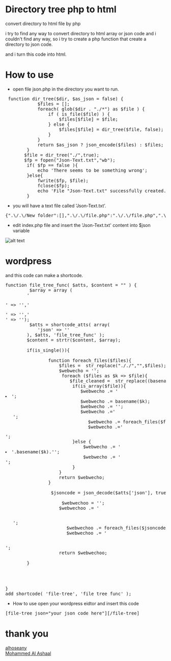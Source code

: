 # Directory tree php to html
convert directory to html file by php

i try to find any way to convert directory to html array or json code and i couldn't find any way, so i try to create a php function that create a directory to json code.

and i turn this code into html.

# How to use 
* open file json.php in the directory you want to run.
<pre>
 function dir_tree($dir, $as_json = false) {
            $files = [];
            foreach( glob($dir . "./*") as $file ) {
                if ( is_file($file) ) {
                    $files[$file] = $file;
                } else {
                    $files[$file] = dir_tree($file, false);
                }
            }
            return $as_json ? json_encode($files) : $files;
        }
       $file = dir_tree("./",true);
       $fp = fopen("Json-Text.txt","wb");
        if( $fp == false ){
            echo 'There seems to be something wrong';
        }else{
            fwrite($fp, $file);
            fclose($fp);
            echo 'File "Json-Text.txt" successfully created.';
        }
</pre>

* you will have a text file called 'Json-Text.txt'.
<pre>{".\/.\/New folder":[],".\/.\/file.php":".\/.\/file.php",".\/.\/geodata.php":".\/.\/geodata.php",".\/.\/index.html":".\/.\/index.html",".\/.\/index.php":".\/.\/index.php",".\/.\/mac.php":".\/.\/mac.php",".\/.\/old":{".\/.\/old.\/00.php":".\/.\/old.\/00.php",".\/.\/old.\/1.php":".\/.\/old.\/1.php",".\/.\/old.\/10.php":".\/.\/old.\/10.php",".\/.\/old.\/11.php":".\/.\/old.\/11.php",".\/.\/old.\/2.php":".\/.\/old.\/2.php",".\/.\/old.\/3.php":".\/.\/old.\/3.php",".\/.\/old.\/4.php":".\/.\/old.\/4.php",".\/.\/old.\/6.php":".\/.\/old.\/6.php",".\/.\/old.\/7.php":".\/.\/old.\/7.php",".\/.\/old.\/8.php":".\/.\/old.\/8.php",".\/.\/old.\/9.php":".\/.\/old.\/9.php"},".\/.\/test_app":{".\/.\/test_app.\/1.php":".\/.\/test_app.\/1.php",".\/.\/test_app.\/10.php":".\/.\/test_app.\/10.php",".\/.\/test_app.\/2.php":".\/.\/test_app.\/2.php",".\/.\/test_app.\/3.php":".\/.\/test_app.\/3.php",".\/.\/test_app.\/4.php":".\/.\/test_app.\/4.php",".\/.\/test_app.\/5.php":".\/.\/test_app.\/5.php",".\/.\/test_app.\/6.php":".\/.\/test_app.\/6.php",".\/.\/test_app.\/7.php":".\/.\/test_app.\/7.php",".\/.\/test_app.\/8.php":".\/.\/test_app.\/8.php",".\/.\/test_app.\/9.php":".\/.\/test_app.\/9.php",".\/.\/test_app.\/css":{".\/.\/test_app.\/css.\/style.css":".\/.\/test_app.\/css.\/style.css"},".\/.\/test_app.\/functions.php":".\/.\/test_app.\/functions.php",".\/.\/test_app.\/home.php":".\/.\/test_app.\/home.php",".\/.\/test_app.\/images":{".\/.\/test_app.\/images.\/flash-logo.png":".\/.\/test_app.\/images.\/flash-logo.png",".\/.\/test_app.\/images.\/quicktime-logo.gif":".\/.\/test_app.\/images.\/quicktime-logo.gif",".\/.\/test_app.\/images.\/t_1.jpg":".\/.\/test_app.\/images.\/t_1.jpg",".\/.\/test_app.\/images.\/t_2.jpg":".\/.\/test_app.\/images.\/t_2.jpg",".\/.\/test_app.\/images.\/t_3.jpg":".\/.\/test_app.\/images.\/t_3.jpg",".\/.\/test_app.\/images.\/t_4.jpg":".\/.\/test_app.\/images.\/t_4.jpg",".\/.\/test_app.\/images.\/t_5.jpg":".\/.\/test_app.\/images.\/t_5.jpg"},".\/.\/test_app.\/includes":{".\/.\/test_app.\/includes.\/footer.php":".\/.\/test_app.\/includes.\/footer.php",".\/.\/test_app.\/includes.\/header.php":".\/.\/test_app.\/includes.\/header.php",".\/.\/test_app.\/includes.\/navigation.txt":".\/.\/test_app.\/includes.\/navigation.txt"},".\/.\/test_app.\/index.php":".\/.\/test_app.\/index.php",".\/.\/test_app.\/js":{".\/.\/test_app.\/js.\/myscript.js":".\/.\/test_app.\/js.\/myscript.js",".\/.\/test_app.\/js.\/scripts.js":".\/.\/test_app.\/js.\/scripts.js"}},".\/.\/text.php":".\/.\/text.php",".\/.\/url":{".\/.\/url.\/src":{".\/.\/url.\/src.\/base_facebook.php":".\/.\/url.\/src.\/base_facebook.php",".\/.\/url.\/src.\/facebook.php":".\/.\/url.\/src.\/facebook.php",".\/.\/url.\/src.\/fb_ca_chain_bundle.crt":".\/.\/url.\/src.\/fb_ca_chain_bundle.crt",".\/.\/url.\/src.\/index.php":".\/.\/url.\/src.\/index.php"},".\/.\/url.\/url.php":".\/.\/url.\/url.php"},".\/.\/url.zip":".\/.\/url.zip"}</pre>
* edit index.php file and insert the 'Json-Text.txt' content into $json variable

![alt text](http://nasssar.me/wp-content/uploads/2017/05/newww.png)


# wordpress

and this code can make a shortcode.

<pre>
function file_tree_func( $atts, $content = "" ) {
         $array = array (
        '<p>' => '','</p>' => '','<br />' => '');
         $atts = shortcode_atts( array(
    		'json' => ''
    	), $atts, 'file_tree_func' );
        $content = strtr($content, $array);

        if(is_single()){
            
                function foreach_files($files){
                    $files =  str_replace("././","",$files);
                    $webwecho = '';
                     foreach ($files as $k => $file){   
                        $file_cleaned =  str_replace((basename($k)) . "./","",$file);             
                         if(is_array($file)){
                            $webwecho .= '<li class="is-folder"><span>';
                            $webwecho .= basename($k);
                            $webwecho .= '</span>';
                            $webwecho .='<ul>';
                            $webwecho .= foreach_files($file_cleaned);
                            $webwecho .='</ul></li>';
                         }else {
                             $webwecho .= '<li class="is-file"><span>'.basename($k).'</span>';
                             $webwecho .= '</li>';
                         }
                    }
                    return $webwecho;
                }

                 $jsoncode = json_decode($atts['json'], true);
  
                     $webwechoo = '';
                    $webwechoo .= '<div class="file-tree"> <ul>';
                    $webwechoo .= foreach_files($jsoncode);
                    $webwechoo .= '</ul> </div>';
                    return $webwechoo;

        }
        

  
            
}
add_shortcode( 'file-tree', 'file_tree_func' );
</pre>

* How to use
open your wordpress eidtor and insert this code

<pre>
[file-tree json="your json code here"][/file-tree]
</pre>

# thank you
<a href="https://github.com/alhoseany">alhoseany</a><br>
<a href="https://github.com/alash3al">Mohammed Al Ashaal</a>

